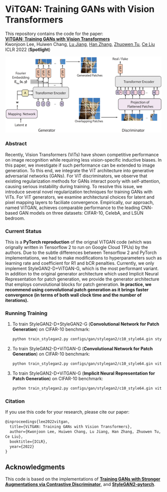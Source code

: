 # ViTGAN: Training GANs with Vision Transformers
This repository contains the code for the paper:
<br>
[**ViTGAN: Training GANs with Vision Transformers**](https://openreview.net/forum?id=dwg5rXg1WS_)
<br>
Kwonjoon Lee, Huiwen Chang, [Lu Jiang](http://www.lujiang.info), [Han Zhang](https://sites.google.com/view/hanzhang), [Zhuowen Tu](https://pages.ucsd.edu/~ztu/), [Ce Liu](https://people.csail.mit.edu/celiu/)   
ICLR 2022 (**Spotlight**)

<p align='center'>
  <img src='algorithm.png' width="800px">
</p>


### Abstract

Recently, Vision Transformers (ViTs) have shown competitive performance on image recognition while requiring less vision-specific inductive biases. In this paper, we investigate if such performance can be extended to image generation. To this end, we integrate the ViT architecture into generative adversarial networks (GANs). For ViT discriminators, we observe that existing regularization methods for GANs interact poorly with self-attention, causing serious instability during training. To resolve this issue, we introduce several novel regularization techniques for training GANs with ViTs. For ViT generators, we examine architectural choices for latent and pixel mapping layers to faciliate convergence. Empirically, our approach, named ViTGAN, achieves comparable performance to the leading CNN- based GAN models on three datasets: CIFAR-10, CelebA, and LSUN bedroom.

### Current Status

This is a **PyTorch reproduction** of the orignal ViTGAN code (which was orignally written in Tensorflow 2 to run on Google Cloud TPUs) by the authors. Due to the subtle differences between Tensorflow 2 and PyTorch implementations, we had to make modifications to hyperparameters such as learning rate and coefficient for R1 and bCR penalties. Currently, we only implement StyleGAN2-D+ViTGAN-G, which is the most performant variant. In addition to the original generator architecture which used Implicit Neural Representation for patch generation, we provide the generator architecture that employs convolutional blocks for patch generation. **In practice, we recommend using convolutional patch generation as it brings faster convergence (in terms of both wall clock time and the number of iterations).**

### Running Training
1. To train StyleGAN2-D+StyleGAN2-G (**Convolutional Network for Patch Generation**) on CIFAR-10 benchmark:
    ```bash
    python train_stylegan2.py configs/gan/stylegan2/c10_style64.gin stylegan2 --mode=aug_both --aug=diffaug --lbd_r1=0.1 --no_lazy --halflife_k=1000 --penalty=bcr --use_warmup
    ```
3. To train StyleGAN2-D+ViTGAN-G (**Convolutional Network for Patch Generation**) on CIFAR-10 benchmark:
    ```bash
    python train_stylegan2.py configs/gan/stylegan2/c10_style64.gin vitgan --mode=aug_both --aug=diffaug --lbd_r1=0.1 --no_lazy --halflife_k=1000 --penalty=bcr --use_warmup
    ```
3. To train StyleGAN2-D+ViTGAN-G (**Implicit Neural Representation for Patch Generation**) on CIFAR-10 benchmark:
    ```bash
    python train_stylegan2.py configs/gan/stylegan2/c10_style64.gin vitgan --mode=aug_both --aug=diffaug --lbd_r1=0.1 --no_lazy --halflife_k=1000 --penalty=bcr --use_warmup --use_nerf_proj
    ```

### Citation

If you use this code for your research, please cite our paper:
```
@inproceedings{lee2022vitgan,
  title={ViTGAN: Training GANs with Vision Transformers},
  author={Kwonjoon Lee, Huiwen Chang, Lu Jiang, Han Zhang, Zhuowen Tu, Ce Liu},
  booktitle={ICLR},
  year={2022}
}
```

## Acknowledgments

This code is based on the implementations of [**Training GANs with Stronger Augmentations via Contrastive Discriminator**](https://github.com/jh-jeong/ContraD), and [**StyleGAN2-pytorch**](https://github.com/rosinality/stylegan2-pytorch).
